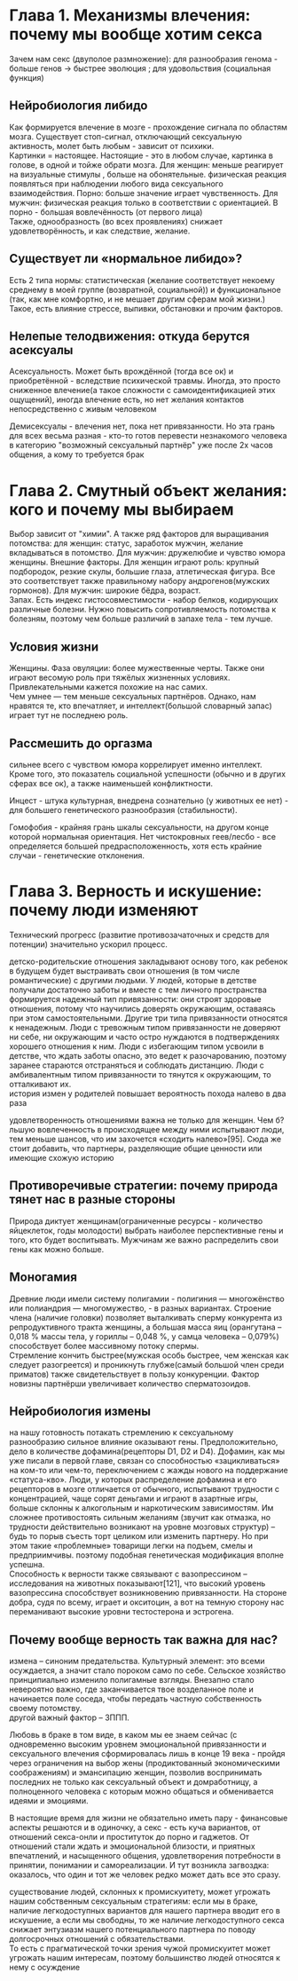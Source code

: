 # Глава 1. Механизмы влечения: почему мы вообще хотим секса
Зачем нам секс (двуполое размножение): для разнообразия генома - больше генов -> быстрее эволюция ; для удовольствия (социальная функция)

## Нейробиология либидо
Как формируется влечение в мозге - прохождение сигнала по областям мозга.
Существует стоп-сигнал, отключающий сексуальную активность, молет быть любым - зависит от психики.  
Картинки = настоящее. Настоящие - это в любом случае, картинка в голове, в одной и тойже обрати мозга.
Для женщин: меньше реагирует на визуальные стимулы , больше на обонятельные. физическая реакция появляться при наблюдении любого вида сексуального взаимодействия. Порно: больше значение играет чувственность.
Для мужчин: физическая реакция только в соответствии с ориентацией. В порно - большая вовлечённость (от первого лица)  
Также, однообразность (во всех проявлениях) снижает удовлетворённость, и как следствие, желание.

 ## Существует ли «нормальное либидо»?
Есть 2 типа нормы: статистическая (желание соответствует некоему среднему в моей группе (возвратной, социальной)) и функциональное (так, как мне комфортно, и не мешает другим сферам мой жизни.)  
Такое, есть влияние стрессе, выпивки, обстановки и прочим факторов.

## Нелепые телодвижения: откуда берутся асексуалы
Асексуальность. Может быть врождённой (тогда все ок) и приобретённой - вследствие психической травмы.
Иногда, это просто сниженное влечение(а такое сложности с самоидентификацией этих ощущений), иногда влечение есть, но нет желания контактов непосредственно с живым человеком 

Демисексуалы - влечения нет, пока нет привязанности. Но эта грань для всех весьма разная - кто-то готов перевести незнакомого человека в категорию "возможный сексуальный партнёр" уже после 2х часов общения, а кому то требуется  брак

# Глава 2. Смутный объект желания: кого и почему мы выбираем
Выбор зависит от "химии".
А также ряд факторов для выращивания потомства: для женщин: статус, заработок мужчин, желание вкладываться в потомство. Для мужчин: дружелюбие и чувство юмора женщины.
Внешние факторы. Для женщин играют роль: крупный подбородок, резкие скулы, большие глаза, атлетическая фигура. Все это соответствует также правильному набору андрогенов(мужских гормонов). Для мужчин: широкие бёдра, возраст.  
Запах. Есть индекс гистосовместимости - набор белков, кодирующих различные болезни. Нужно повысить сопротивляемость потомства к болезням, поэтому чем больше различий в запахе тела - тем лучше.
## Условия жизни
Женщины. Фаза овуляции: более мужественные черты. Также они играют весомую роль при тяжёлых жизненных условиях.  
Привлекательными кажется похожие на нас самих.  
Чем умнее — тем меньше сексуальных партнёров. Однако, нам нравятся те, кто впечатляет, и интеллект(большой словарный запас) играет тут не последнею роль.
## Рассмешить до оргазма
сильнее всего с чувством юмора коррелирует именно интеллект. Кроме того, это показатель социальной успешности (обычно и в других сферах все ок), а также наименьшей конфликтности.

Инцест - штука культурная, внедрена сознательно (у животных ее нет) - для большего генетического разнообразия (стабильности).

Гомофобия - крайняя грань 
шкалы сексуальности, на другом конце которой нормальная ориентация. Нет чистокровных геев/лесбо - все определяется большей предрасположенность, хотя есть крайние случаи - генетические отклонения.
# Глава 3. Верность и искушение: почему люди изменяют
Технический прогресс (развитие противозачаточных и средств для потенции) значительно ускорил процесс.

детско-родительские отношения закладывают основу того, как ребенок в будущем будет выстраивать свои отношения (в том числе романтические) с другими людьми. У людей, которые в детстве получали достаточно заботы и вместе с тем личного пространства формируется надежный тип привязанности: они строят здоровые отношения, потому что научились доверять окружающим, оставаясь при этом самостоятельными. Другие три типа привязанности относятся к ненадежным. Люди с тревожным типом привязанности не доверяют ни себе, ни окружающим и часто остро нуждаются в подтверждениях хорошего отношения к ним. Люди с избегающим типом усвоили в детстве, что ждать заботы опасно, это ведет к разочарованию, поэтому заранее стараются отстраняться и соблюдать дистанцию. Люди с амбивалентным типом привязанности то тянутся к окружающим, то отталкивают их.  
история измен у родителей повышает вероятность похода налево в два раза

удовлетворенность отношениями важна не только для женщин.
Чем б?льшую вовлеченность в происходящее между ними испытывают люди, тем меньше шансов, что им захочется «сходить налево»[95]. Сюда же стоит добавить, что партнеры, разделяющие общие ценности или имеющие схожую историю

## Противоречивые стратегии: почему природа тянет нас в разные стороны
Природа диктует женщинам(ограниченные ресурсы - количество яйцеклеток, годы молодости) выбрать наиболее перспективные гены и того, кто будет воспитывать. Мужчинам же важно распределить свои гены как можно больше.
## Моногамия
Древние люди имели систему полигамии - полигиния — многожёнство или полиандрия — многомужество, - в разных вариантах. Строение члена (наличие головки) позволяет выталкивать сперму конкурента из репродуктивного тракта женщины, а большая масса яиц (орангутана – 0,018 % массы тела, у гориллы – 0,048 %, у самца человека – 0,079%) способствует более массивному потоку спермы.  
Стремление кончить быстрее(мужская особь быстрее, чем женская как следует разогреется) и проникнуть глубже(самый большой член среди приматов) также свидетельствует в пользу конкуренции. 
Фактор новизны партнёрши увеличивает количество сперматозоидов.
## Нейробиология измены
на нашу готовность потакать стремлению к сексуальному разнообразию сильное влияние оказывают гены. Предположительно, дело в количестве дофамина(рецепторы D1, D2 и D4). Дофамин, как мы уже писали в первой главе, связан со способностью «зацикливаться» на ком-то или чем-то, переключением с жажды нового на поддержание «статуса-кво». Люди, у которых распределение дофамина и его рецепторов в мозге отличается от обычного, испытывают трудности с концентрацией, чаще сорят деньгами и играют в азартные игры, больше склонны к алкогольным и наркотическим зависимостям. Им сложнее противостоять сильным желаниям (звучит как отмазка, но трудности действительно возникают на уровне мозговых структур) – будь то порыв съесть торт целиком или изменить партнеру. Но при этом такие «проблемные» товарищи легки на подъем, смелы и предприимчивы. поэтому подобная генетическая модификация вполне успешна.  
Способность к верности также связывают с вазопрессином – исследования на животных показывают[121], что высокий уровень вазопрессина способствует возникновению привязанности. На стороне добра, судя по всему, играет и окситоцин, а вот на темную сторону нас переманивают высокие уровни тестостерона и эстрогена.
## Почему вообще верность так важна для нас?
измена – синоним предательства.
Культурный элемент: это всеми осуждается, а значит стало пороком само по себе. 
Сельское хозяйство принципиально изменило полигамные взгляды. Внезапно стало невероятно важно, где заканчивается твое возделанное поле и начинается поле соседа, чтобы передать частную собственность своему потомству.  
другой важный фактор – ЗППП.

Любовь в браке в том виде, в каком мы ее знаем сейчас (с одновременно высоким уровнем эмоциональной привязанности и сексуального влечения сформировалась лишь в конце 19 века - пройдя через ограничения на выбор жены (продиктованный экономическими соображениям) и эмансипацию женщин, позволив воспринимать последних не только как сексуальный объект и домработницу, а полноценного человека с которым можно общаться и обменивается идеями и эмоциями.

В настоящие время для жизни не обязательно иметь пару - финансовые аспекты решаются и в одиночку, а секс - есть куча вариантов, от  отношений секса-онли и проституток до порно и гаджетов. 
От отношений стали ждать и эмоциональной близости, и приятных впечатлений, и насыщенного общения, удовлетворения потребности в принятии, понимании и самореализации. И тут возникла загвоздка: оказалось, что один и тот же человек редко может дать все это сразу.

существование людей, склонных к промискуитету, может угрожать нашим собственным сексуальным стратегиям: если мы в браке, наличие легкодоступных вариантов для нашего партнера вводит его в искушение, а если мы свободны, то же наличие легкодоступного секса снижает энтузиазм нашего потенциального партнера по поводу долгосрочных отношений с обязательствами.  
То есть с прагматической точки зрения чужой промискуитет может угрожать нашим интересам, поэтому большинство людей относятся к нему с осуждение
